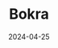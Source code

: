 ---  
layout: startup_page  
title: "Bokra"  
id: "bokra.com"  
permalink: "/bokrabokra.com04252024/"  
website: "https://www.bokra.com/"  
funding_round: "Pre-Seed"  
funding_amount: "$4.6M"  
investors: "DisrupTech Ventures, SS Capital"  
about: "Bokra is an Egyptian fintech startup revolutionizing wealth management in the MENA region. It offers a platform providing goal-based investment and saving products through asset-backed securities, enabling users to manage and grow their wealth through fractional ownership of diverse products."  
markets: "Fintech, Financial Services, Consulting, Information Technology"  
hq: "Cairo, Egypt"  
founded_year: "2023"  
linkedin: "https://www.linkedin.com/company/bokra-holding/"  
twitter: ""  
instagram: ""  
facebook: ""  
crunchbase: "https://www.crunchbase.com/organization/bokra"  
pitchbook: ""  

date_display: "25-Apr-2024"  
date: "2024-04-25"

# SEO Optimization  
meta_title: "Bokra - Pre-Seed Funding ($4.6M)"  
meta_description: "Bokra, Bokra is an Egyptian fintech startup revolutionizing wealth management in the MENA region. It offers a platform providing goal-based investment and sa..."  
meta_keywords: "Bokra, Fintech, Financial Services, Consulting, Information Technology, Pre-Seed funding"  
canonical_url: "https://startup.projectstartups.com/bokrabokra.com04252024/"  
---